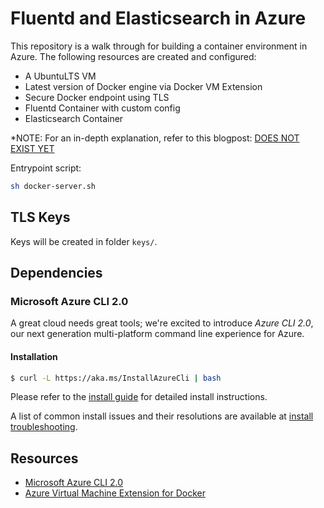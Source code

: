# Fluentd and Elasticsearch in Azure

This repository is a walk through for building a container environment in Azure. The following resources are created and configured:

 - A UbuntuLTS VM
 - Latest version of Docker engine via Docker VM Extension
 - Secure Docker endpoint using TLS
 - Fluentd Container with custom config
 - Elasticsearch Container

*NOTE: For an in-depth explanation, refer to this blogpost: [DOES NOT EXIST YET](http://tripdubroot.com/)

Entrypoint script:

```bash
sh docker-server.sh
```

## TLS Keys
Keys will be created in folder `keys/`.

## Dependencies

### Microsoft Azure CLI 2.0

A great cloud needs great tools; we're excited to introduce *Azure CLI 2.0*, our next generation multi-platform command line experience for Azure.

#### Installation

```bash
$ curl -L https://aka.ms/InstallAzureCli | bash
```

Please refer to the [install guide](https://docs.microsoft.com/en-us/cli/azure/install-az-cli2) for detailed install instructions.

A list of common install issues and their resolutions are available at [install troubleshooting](https://github.com/Azure/azure-cli/blob/master/doc/install_troubleshooting.md).

## Resources

 - [Microsoft Azure CLI 2.0](https://github.com/Azure/azure-cli)
 - [Azure Virtual Machine Extension for Docker](https://github.com/Azure/azure-docker-extension)

